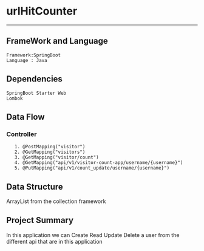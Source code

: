 # urlHitCounter
___

## FrameWork and Language
    Framework:SpringBoot
    Language : Java
## Dependencies
    SpringBoot Starter Web
    Lombok
## Data Flow
  ### Controller
       1. @PostMapping("visitor")
       2. @GetMapping("visitors") 
       3. @GetMapping("visitor/count")
       4. @GetMapping("api/v1/visitor-count-app/username/{username}")
       5. @PutMapping("api/v1/count_update/username/{username}")


## Data Structure
  ArrayList from the collection framework

## Project Summary
  In this application we can  Create Read Update Delete a user from the different api that are in this application
